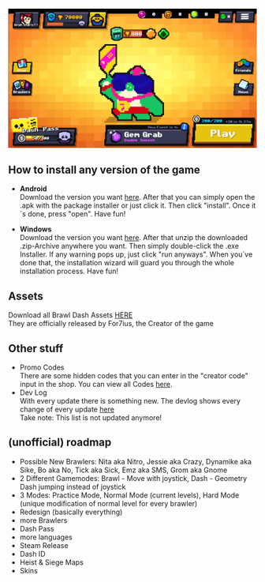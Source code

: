 <p align="center">
  <img src="/image.png">
</p>

## How to install any version of the game
- **Android** \
  Download the version you want [here](/versions/android/). After that you can simply open the .apk with the package installer or just click it. Then click "install". Once it´s done, press "open". Have fun!

- **Windows** \
  Download the version you want [here](/versions/windows/). After that unzip the downloaded .zip-Archive anywhere you want. Then simply double-click the .exe Installer. If any warning pops up, just click "run anyways". When you´ve done that, the installation wizard will guard you through the whole installation process. Have fun!

## Assets
Download all Brawl Dash Assets [HERE](https://drive.google.com/file/d/15vg-USwDteXZNii1q0q4F_CDHNCjM2dB/view)  
They are officially released by For7ius, the Creator of the game

## Other stuff
- Promo Codes \
  There are some hidden codes that you can enter in the "creator code" input in the shop. You can view all Codes [here](/PromoCodes.png).
- Dev Log \
  With every update there is something new. The devlog shows every change of every update [here](/BrawlDashDevLog.docx) \
  Take note: This list is not updated anymore!

## (unofficial) roadmap
- Possible New Brawlers:
Nita aka Nitro, Jessie aka Crazy, Dynamike aka Sike, Bo aka No, Tick aka Sick, Emz aka SMS, Grom aka Gnome
- 2 Different Gamemodes:
Brawl - Move with joystick, Dash - Geometry Dash jumping instead of joystick
- 3 Modes:
Practice Mode, Normal Mode (current levels), Hard Mode (unique modification of normal level for every brawler)
- Redesign (basically everything)
- more Brawlers
- Dash Pass
- more languages
- Steam Release 
- Dash ID
- Heist & Siege Maps
- Skins
